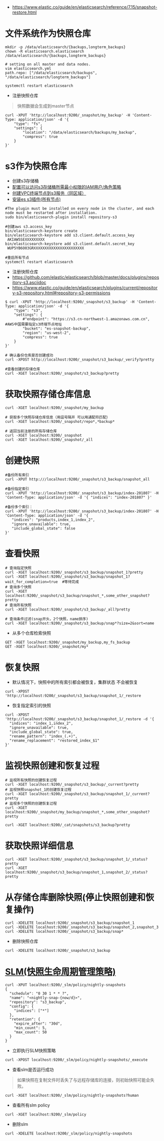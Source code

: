 * https://www.elastic.co/guide/en/elasticsearch/reference/7.15/snapshot-restore.html

# 文件系统作为快照仓库
```
mkdir -p /data/elasticsearch/{backups,longterm_backups}
chown -R elasticsearch.elasticsearch /data/elasticsearch/{backups,longterm_backups}
```
```
# setting on all master and data nodes.
vim elasticsearch.yml
path.repo: ["/data/elasticsearch/backups", "/data/elasticsearch/longterm_backups"]
```
```
systemctl restart elasticsearch
```

* 注册快照仓库
>快照数据会生成到master节点
```
curl -XPUT 'http://localhost:9200/_snapshot/my_backup' -H 'Content-Type: application/json' -d '{
    "type": "fs",
    "settings": {
        "location": "/data/elasticsearch/backups/my_backup",
        "compress": true
    }
}'
```

# s3作为快照仓库
* 创建s3存储桶
* [配置可以访问s3存储桶所需最小权限的IAM用户/角色策略](https://www.elastic.co/guide/en/elasticsearch/reference/master/repository-s3.html#repository-s3-permissions)
* [创建VPC终端节点到s3服务（同区域）](https://docs.amazonaws.cn/vpc/latest/privatelink/vpce-gateway.html)
* [安装es s3插件(所有节点)](https://www.elastic.co/guide/en/elasticsearch/plugins/current/repository-s3.html)
```
#The plugin must be installed on every node in the cluster, and each node must be restarted after installation.
sudo bin/elasticsearch-plugin install repository-s3

#创建aws s3.access_key
bin/elasticsearch-keystore create
bin/elasticsearch-keystore add s3.client.default.access_key
 AKIAW5SEXXXXXXXXX
bin/elasticsearch-keystore add s3.client.default.secret_key
 WUP5YB6O03GRXXXXXXXXXXXXXXXXXXXXXXX

#重启所有节点
systemctl restart elasticsearch  
```
* 注册快照仓库
* https://github.com/elastic/elasticsearch/blob/master/docs/plugins/repository-s3.asciidoc
* https://www.elastic.co/guide/en/elasticsearch/plugins/current/repository-s3-repository.html#repository-s3-permissions
```
$ curl -XPUT 'http://localhost:9200/_snapshot/s3_backup' -H 'Content-Type: application/json' -d '{
    "type": "s3",
    "settings": {
        #"endpoint": "https://s3.cn-northwest-1.amazonaws.com.cn", #AWS中国需要指定s3终端节点地址
        "bucket": "es-snapshot-backup",
        "region": "us-west-2",
        "compress": true
    }
}'
```
```
# 确认备份仓库是否创建成功
curl -XPOST http://localhost:9200/_snapshot/s3_backup/_verify?pretty

#查看创建的存储仓库
curl -XGET localhost:9200/_snapshot/s3_backup?pretty
```


# 获取快照存储仓库信息
```
curl -XGET localhost:9200/_snapshot/my_backup

# 获取多个快照存储仓库信息（用逗号隔开 可以用通配符匹配）
curl -XGET localhost:9200/_snapshot/repo*,*backup*

# 返回当前注册的所有存储仓库
curl -XGET localhost:9200/_snapshot
curl -XGET localhost:9200/_snapshot/_all
```

# 创建快照
```
#备份所有索引
curl -XPUT http:///localhost:9200/_snapshot/s3_backup/snapshot_all

#备份指定索引
curl -XPUT 'http://localhost:9200/_snapshot/s3_backup/index-201807' -H 'Content-Type: application/json' -d '{ "indices": "index-201807" }'

#备份多个索引：
curl -XPUT 'http://localhost:9200/_snapshot/s3_backup/index-201807' -H 'Content-Type: application/json' -d '{
   "indices": "products,index_1,index_2",
   "ignore_unavailable": true,
   "include_global_state": false
}'
```

# 查看快照
```
# 查询指定快照
curl -XGET localhost:9200/_snapshot/s3_backup/snapshot_1?pretty
curl -XGET localhost:9200/_snapshot/s3_backup/snapshot_1?wait_for_completion=true  #等待完成
# 查询多个快照
curl -XGET localhost:9200/_snapshot/s3_backup/snapshot_*,some_other_snapshot?pretty
# 查询所有快照
curl -XGET localhost:9200/_snapshot/s3_backup/_all?pretty

# 查询条件过滤(snap开头，2个快照，name排序)
curl -XGET localhost:9200/_snapshot/s3_backup/snap*?size=2&sort=name
```
* 从多个仓库检索快照
```
GET -XGET localhost:9200/_snapshot/my_backup,my_fs_backup
GET -XGET localhost:9200/_snapshot/my*
```

# 恢复快照
* 默认情况下，快照中的所有索引都会被恢复，集群状态 不会被恢复
```
curl -XPOST 'http://localhost:9200/_snapshot/s3_backup/snapshot_1/_restore
```
* 恢复指定索引的快照
```
curl -XPOST 'http://localhost:9200/_snapshot/s3_backup/snapshot_1/_restore -d '{
  "indices": "index_1,index_2",
  "ignore_unavailable": true,
  "include_global_state": true,
  "rename_pattern": "index_(.+)",
  "rename_replacement": "restored_index_$1"
}'
```

# 监视快照创建和恢复过程
```
# 监视所有快照的创建恢复过程
curl -XGET localhost:9200/_snapshot/s3_backup/_current?pretty
# 监视快照snapshot_1的创建恢复过程
curl -XGET localhost:9200/_snapshot/s3_backup/snapshot_1/_current?pretty
# 监视多个快照的创建恢复过程
curl -XGET localhost:9200/_snapshot/my_backup/snapshot_*,some_other_snapshot?pretty
```
```
curl -XGET localhost:9200/_cat/snapshots/s3_backup?pretty
```

# 获取快照详细信息
```
curl -XGET localhost:9200/_snapshot/s3_backup/snapshot_1/_status?pretty
curl -XGET localhost:9200/_snapshot/s3_backup/snapshot_1,snapshot_2/_status?pretty
```

# 从存储仓库删除快照(停止快照创建和恢复操作)
```
curl -XDELETE localhost:9200/_snapshot/s3_backup/snapshot_1
curl -XDELETE localhost:9200/_snapshot/s3_backup/snapshot_2,snapshot_3
curl -XDELETE localhost:9200/_snapshot/s3_backup/snap*
```
* 删除快照仓库
```
curl -XDELETE localhost:9200/_snapshot/s3_backup
```

# [SLM(快照生命周期管理策略)](https://www.elastic.co/guide/en/elasticsearch/reference/7.15/getting-started-snapshot-lifecycle-management.html#slm-gs-create-policy)
```
curl -XPUT localhost:9200/_slm/policy/nightly-snapshots
{
  "schedule": "0 30 1 * * ?", 
  "name": "<nightly-snap-{now/d}>", 
  "repository": "s3_backup", 
  "config": { 
    "indices": ["*"] 
  },
  "retention": { 
    "expire_after": "30d", 
    "min_count": 5, 
    "max_count": 50 
  }
}
```

* 立即执行SLM快照策略
```
curl -XPOST localhost:9200/_slm/policy/nightly-snapshots/_execute
```
* 查看slm是否运行成功
>如果快照在复制文件时丢失了与远程存储库的连接，则初始快照可能会失败。
```
curl -XGET localhost:9200/_slm/policy/nightly-snapshots?human
```

* 查看所有slm policy
```
curl -XGET localhost:9200/_slm/policy
```
* 删除slm
```
curl -XDELETE localhost:9200/_slm/policy/nightly-snapshots
```